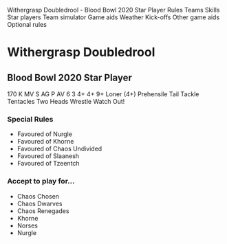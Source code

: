 ﻿
Withergrasp Doubledrool - Blood Bowl 2020 Star Player
Rules
Teams
Skills
Star players
Team simulator
Game aids
Weather
Kick-offs
Other game aids
Optional rules
# Withergrasp Doubledrool
## Blood Bowl 2020 Star Player
170 K
MV
S
AG
P
AV
6
3
4+
4+
9+
Loner (4+)
Prehensile Tail
Tackle
Tentacles
Two Heads
Wrestle
Watch Out!
### Special Rules
* Favoured of Nurgle
* Favoured of Khorne
* Favoured of Chaos Undivided
* Favoured of Slaanesh
* Favoured of Tzeentch
### Accept to play for...
* Chaos Chosen
* Chaos Dwarves
* Chaos Renegades
* Khorne
* Norses
* Nurgle